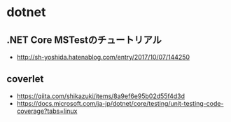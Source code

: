 # dotnet

## .NET Core MSTestのチュートリアル
- http://sh-yoshida.hatenablog.com/entry/2017/10/07/144250


## coverlet
- https://qiita.com/shikazuki/items/8a9ef6e95b02d55f4d3d
- https://docs.microsoft.com/ja-jp/dotnet/core/testing/unit-testing-code-coverage?tabs=linux